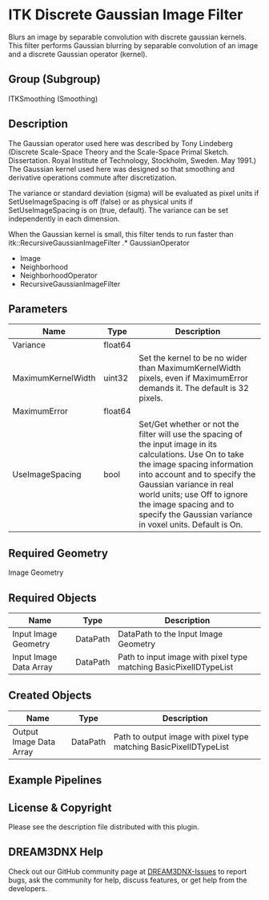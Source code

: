 # ITK Discrete Gaussian Image Filter

Blurs an image by separable convolution with discrete gaussian kernels. This filter performs Gaussian blurring by separable convolution of an image and a discrete Gaussian operator (kernel).

## Group (Subgroup)

ITKSmoothing (Smoothing)

## Description

The Gaussian operator used here was described by Tony Lindeberg (Discrete Scale-Space Theory and the Scale-Space Primal Sketch. Dissertation. Royal Institute of Technology, Stockholm, Sweden. May 1991.) The Gaussian kernel used here was designed so that smoothing and derivative operations commute after discretization.

The variance or standard deviation (sigma) will be evaluated as pixel units if SetUseImageSpacing is off (false) or as physical units if SetUseImageSpacing is on (true, default). The variance can be set independently in each dimension.

When the Gaussian kernel is small, this filter tends to run faster than itk::RecursiveGaussianImageFilter .* GaussianOperator

- Image
- Neighborhood
- NeighborhoodOperator
- RecursiveGaussianImageFilter

## Parameters

| Name | Type | Description |
|------------|------| --------------------------------- |
| Variance | float64 |  |
| MaximumKernelWidth | uint32 | Set the kernel to be no wider than MaximumKernelWidth pixels, even if MaximumError demands it. The default is 32 pixels. |
| MaximumError | float64 |  |
| UseImageSpacing | bool | Set/Get whether or not the filter will use the spacing of the input image in its calculations. Use On to take the image spacing information into account and to specify the Gaussian variance in real world units; use Off to ignore the image spacing and to specify the Gaussian variance in voxel units. Default is On. |

## Required Geometry

Image Geometry

## Required Objects

| Name |Type | Description |
|-----|------|-------------|
| Input Image Geometry | DataPath | DataPath to the Input Image Geometry |
| Input Image Data Array | DataPath | Path to input image with pixel type matching BasicPixelIDTypeList |

## Created Objects

| Name |Type | Description |
|-----|------|-------------|
| Output Image Data Array | DataPath | Path to output image with pixel type matching BasicPixelIDTypeList |

## Example Pipelines

## License & Copyright

Please see the description file distributed with this plugin.

## DREAM3DNX Help

Check out our GitHub community page at [DREAM3DNX-Issues](https://github.com/BlueQuartzSoftware/DREAM3DNX-Issues) to report bugs, ask the community for help, discuss features, or get help from the developers.
